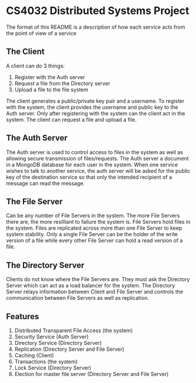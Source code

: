 # CS4032 Distributed Systems Project

The format of this README is a description of how each service acts from the point of view of a service

## The Client
A client can do 3 things:

1. Register with the Auth server 
2. Request a file from the Directory server
3. Upload a file to the file system

The client generates a public/private key pair and a username. To register with the system, the client provides the username and public key to the Auth server. Only after registering with the system can the client act in the system. The client can request a file and upload a file.

## The Auth Server
The Auth server is used to control access to files in the system as well as allowing secure transmission of files/requests. The Auth server a document in a MongoDB database for each user in the system. When one service wishes to talk to another service, the auth server will be asked for the public key of the destination service so that only the intended recipient of a message can read the message.

## The File Server
Can be any number of File Servers in the system. The more File Servers there are, the more resilliant to failure the system is. File Servers hold files in the system. Files are replicated across more than one File Server to keep system stability. Only a single File Server can be the holder of the write version of a file while every other File Server can hold a read version of a file.

## The Directory Server
Clients do not know where the File Servers are. They must ask the Directory Server which can act as a load balancer for the system. The Directory Server relays information between Client and File Server and controls the communication between File Servers as well as replication.

## Features
1. Distributed Transparent File Access (the system)
2. Security Service (Auth Server)
3. Directory Service (Directory Server)
4. Replication (Directory Server and File Server)
5. Caching (Client)
6. Transactions (the system)
7. Lock Service (Directory Server)
8. Election for master file server (Directory Server and File Server)

